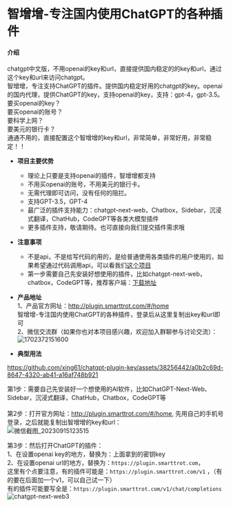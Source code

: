 # 智增增-专注国内使用ChatGPT的各种插件

#### 介绍
chatgpt中文版，不用openai的key和url，直接提供国内稳定的的key和url，通过这个key和url来访问chatgpt。<br>
智增增，专注支持ChatGPT的插件。提供国内稳定好用的chatgpt的key。openai的国内代理，提供ChatGPT的key，支持openai的key，支持：gpt-4，gpt-3.5。
要买openai的key？<br>
要买openai的账号？   <br>
要科学上网？  <br>
要美元的银行卡？<br>
通通不用的，直接配置这个智增增的key和url，非常简单，非常好用，非常稳定！！<br>

- **项目主要优势**  
  * 理论上只要是支持openai的插件，智增增都支持
  * 不用买openai的账号，不用美元的银行卡。 
  * 无需代理即可访问，没有任何的阻拦。  
  * 支持GPT-3.5，GPT-4    
  * 最广泛的插件支持能力：chatgpt-next-web，Chatbox，Sidebar，沉浸式翻译，ChatHub，CodeGPT等各类大模型插件  
  * 更多插件支持，敬请期待。也可直接向我们提交插件需求哦  

- **注意事项**  
  * 不是api，不是给写代码的用的，是给普通使用各类插件的用户使用的，如果希望通过代码调用api，可以看我们[这个项目](https://github.com/xing61/xiaoyi-robot)
  * 第一步需要自己先安装好想使用的插件，比如chatgpt-next-web，chatbox，CodeGPT等，推荐客户端：[下载地址](https://gitee.com/smarttrot/zzz-files/tree/master/chat-next-web)
   
- **产品地址**   
1、产品官方网址：http://plugin.smarttrot.com/#/home     <br>
智增增-专注国内使用ChatGPT的各种插件，登录后从这里复制出key和url即可 <br>
2、微信交流群（如果你也对本项目感兴趣，欢迎加入群聊参与讨论交流）：<br>
![1702372151600](https://github.com/xing61/chatgpt-plugin-key/assets/38256442/82a32fe9-b758-45a7-b049-4a880475d320)      
 
- **典型用法**

https://github.com/xing61/chatgpt-plugin-key/assets/38256442/a0b2c69d-8647-4320-ab41-a16af748b921

第1步：需要自己先安装好一个想使用的AI软件，比如ChatGPT-Next-Web、Sidebar，沉浸式翻译，ChatHub，Chatbox，CodeGPT等 <br><br>
第2步：打开官方网址：http://plugin.smarttrot.com/#/home, 先用自己的手机号登录，之后就能复制出智增增的key和url：     <br>
![微信截图_20230915123515](https://github.com/xing61/chatgpt-plugin-key/assets/38256442/62bbbe95-ed52-42e8-afbd-9bc5965fad3f)    

第3步：然后打开ChatGPT的插件：<br>
1、在设置openai key的地方，替换为：上面拿到的密钥key <br>
2、在设置openai url的地方，替换为：`https://plugin.smarttrot.com`，<br>
这里有个点要注意，有的插件可能是：`https://plugin.smarttrot.com/v1` ，（有的要在后面加一个v1，可以自己试一下）<br>
有的插件可能要写全是：`https://plugin.smarttrot.com/v1/chat/completions` <br>
![chatgpt-next-web3](https://github.com/xing61/chatgpt-plugin-key/assets/38256442/d4cf379a-cbb6-4cfa-b460-cee62ff71ab5)


